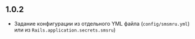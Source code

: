 ## 1.0.2
- Задание конфигурации из отдельного YML файла (`config/smsmru.yml`) или из `Rails.application.secrets.smsru`)
